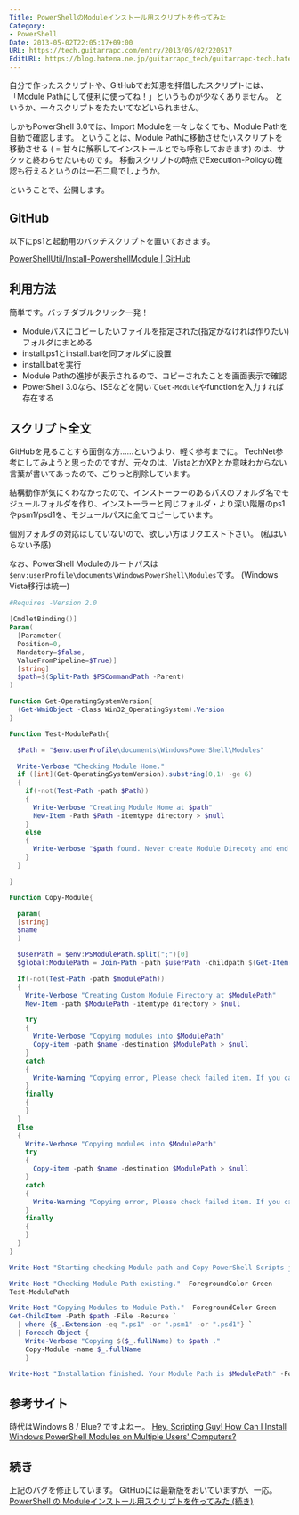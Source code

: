 ```yaml
---
Title: PowerShellのModuleインストール用スクリプトを作ってみた
Category:
- PowerShell
Date: 2013-05-02T22:05:17+09:00
URL: https://tech.guitarrapc.com/entry/2013/05/02/220517
EditURL: https://blog.hatena.ne.jp/guitarrapc_tech/guitarrapc-tech.hatenablog.com/atom/entry/6802418398340706774
---
```


<!--
Date: 2013-05-02T22:05:17+09:00
URL: https://tech.guitarrapc.com/entry/2013/05/02/220517
-->

自分で作ったスクリプトや、GitHubでお知恵を拝借したスクリプトには、「Module Pathにして便利に使ってね！」というものが少なくありません。
というか、一々スクリプトをたたいてなどいられません。

しかもPowerShell 3.0では、Import Moduleを一々しなくても、Module Pathを自動で確認します。
ということは、Module Pathに移動させたいスクリプトを移動させる ( = 甘々に解釈してインストールとでも呼称しておきます) のは、サクッと終わらせたいものです。
移動スクリプトの時点でExecution-Policyの確認も行えるというのは一石二鳥でしょうか。

ということで、公開します。

## GitHub

以下にps1と起動用のバッチスクリプトを置いておきます。

[PowerShellUtil/Install-PowershellModule | GitHub](https://github.com/guitarrapc/PowerShellUtil/tree/master/Install-PowershellModule)

## 利用方法

簡単です。バッチダブルクリック一発！

- Moduleパスにコピーしたいファイルを指定された(指定がなければ作りたい)フォルダにまとめる
- install.ps1とinstall.batを同フォルダに設置
- install.batを実行
- Module Pathの進捗が表示されるので、コピーされたことを画面表示で確認
- PowerShell 3.0なら、ISEなどを開いて`Get-Module`やfunctionを入力すれば存在する

## スクリプト全文

GitHubを見ることすら面倒な方……というより、軽く参考までに。
TechNet参考にしてみようと思ったのですが、元々のは、VistaとかXPとか意味わからない言葉が書いてあったので、ごりっと削除しています。

結構動作が気にくわなかったので、インストーラーのあるパスのフォルダ名でモジュールフォルダを作り、インストーラーと同じフォルダ・より深い階層のps1やpsm1/psd1を、モジュールパスに全てコピーしています。

個別フォルダの対応はしていないので、欲しい方はリクエスト下さい。 (私はいらない予感)

なお、PowerShell Moduleのルートパスは`$env:userProfile\documents\WindowsPowerShell\Modules`です。 (Windows Vista移行は統一)

```ps1
#Requires -Version 2.0

[CmdletBinding()]
Param(
  [Parameter(
  Position=0,
  Mandatory=$false,
  ValueFromPipeline=$True)]
  [string]
  $path=$(Split-Path $PSCommandPath -Parent)
)

Function Get-OperatingSystemVersion{
  (Get-WmiObject -Class Win32_OperatingSystem).Version
}

Function Test-ModulePath{

  $Path = "$env:userProfile\documents\WindowsPowerShell\Modules"

  Write-Verbose "Checking Module Home."
  if ([int](Get-OperatingSystemVersion).substring(0,1) -ge 6)
  {
    if(-not(Test-Path -path $Path))
    {
      Write-Verbose "Creating Module Home at $path"
      New-Item -Path $Path -itemtype directory > $null
    }
    else
    {
      Write-Verbose "$path found. Never create Module Direcoty and end Test-ModulePath function."
    }
  }

}

Function Copy-Module{

  param(
  [string]
  $name
  )

  $UserPath = $env:PSModulePath.split(";")[0]
  $global:ModulePath = Join-Path -path $userPath -childpath $(Get-Item $PSCommandPath).Directory.Name

  If(-not(Test-Path -path $modulePath))
  {
    Write-Verbose "Creating Custom Module Firectory at $ModulePath"
    New-Item -path $ModulePath -itemtype directory > $null

    try
    {
      Write-Verbose "Copying modules into $ModulePath"
      Copy-item -path $name -destination $ModulePath > $null
    }
    catch
    {
      Write-Warning "Copying error, Please check failed item. If you can, please copy it to $ModulePath"
    }
    finally
    {
    }
  }
  Else
  {
    Write-Verbose "Copying modules into $ModulePath"
    try
    {
      Copy-item -path $name -destination $ModulePath > $null
    }
    catch
    {
      Write-Warning "Copying error, Please check failed item. If you can, please copy it to $ModulePath"
    }
    finally
    {
    }
  }
}

Write-Host "Starting checking Module path and Copy PowerShell Scripts job." -ForegroundColor Green

Write-Host "Checking Module Path existing." -ForegroundColor Green
Test-ModulePath

Write-Host "Copying Modules to Module Path." -ForegroundColor Green
Get-ChildItem -Path $path -File -Recurse `
  | where {$_.Extension -eq ".ps1" -or ".psm1" -or ".psd1"} `
  | Foreach-Object {
    Write-Verbose "Copying $($_.fullName) to $path ."
    Copy-Module -name $_.fullName
    }

Write-Host "Installation finished. Your Module Path is $ModulePath" -ForegroundColor Green
```




## 参考サイト
時代はWindows 8 / Blue? ですよねー。
[Hey, Scripting Guy! How Can I Install Windows PowerShell Modules on Multiple Users' Computers?](http://blogs.technet.com/b/heyscriptingguy/archive/2010/01/19/hey-scripting-guy-january-19-2010.aspx)

## 続き
上記のバグを修正しています。
GitHubには最新版をおいていますが、一応。
[PowerShell の Moduleインストール用スクリプトを作ってみた (続き)](http://wp.me/p2SHCh-YR)
